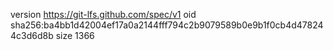 version https://git-lfs.github.com/spec/v1
oid sha256:ba4bb1d42004ef17a0a2144fff794c2b9079589b0e9b1f0cb4d478244c3d6d8b
size 1366
